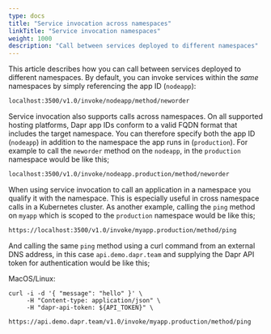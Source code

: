 ```yaml
---
type: docs
title: "Service invocation across namespaces"
linkTitle: "Service invocation namespaces"
weight: 1000
description: "Call between services deployed to different namespaces"
---
```


This article describes how you can call between services deployed to different namespaces. By default, you can invoke services within the *same* namespaces by simply referencing the app ID (`nodeapp`):

```sh
localhost:3500/v1.0/invoke/nodeapp/method/neworder
```
Service invocation also supports calls across namespaces. On all supported hosting platforms, Dapr app IDs conform to a valid FQDN format that includes the target namespace. You can therefore specify both the app ID (`nodeapp`) in addition to the namespace the app runs in (`production`). For example to call the `neworder` method on the `nodeapp`, in the `production` namespace would be like this;

```sh
localhost:3500/v1.0/invoke/nodeapp.production/method/neworder
```

When using service invocation to call an application in a namespace you  qualify it with the namespace. This is especially useful in cross namespace calls in a Kubernetes cluster. As another example, calling the `ping` method on `myapp` which is scoped to the `production` namespace would be like this;

```bash
https://localhost:3500/v1.0/invoke/myapp.production/method/ping
```

And calling the same `ping` method using a curl command from an external DNS address, in this case `api.demo.dapr.team` and supplying the Dapr API token for authentication would be like this;

MacOS/Linux:
```
curl -i -d '{ "message": "hello" }' \
     -H "Content-type: application/json" \
     -H "dapr-api-token: ${API_TOKEN}" \
     https://api.demo.dapr.team/v1.0/invoke/myapp.production/method/ping
```
